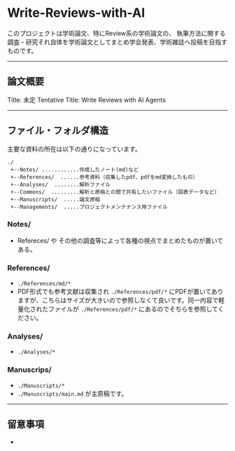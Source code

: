# Write-Reviews-with-AI

このプロジェクトは学術論文、特にReview系の学術論文の、
執筆方法に関する調査・研究それ自体を学術論文としてまとめ学会発表、学術雑誌へ投稿を目指すものです。

---------------

## 論文概要

Title: 未定
Tentative Title: Write Reviews with AI Agents

---------------

## ファイル・フォルダ構造

主要な資料の所在は以下の通りになっています。

```
./
 +--Notes/ ............作成したノート(md)など
 +--References/  ......参考資料（収集したpdf、pdfをmd変換したもの）
 +--Analyses/  ........解析ファイル
 +--Commons/  .........解析と原稿との間で共有したいファイル（図表データなど）
 +--Manuscripts/  .....論文原稿
 +--Managements/  .....プロジェクトメンテナンス用ファイル
```

### Notes/
  * Refereces/ や その他の調査等によって各種の視点でまとめたものが置いてある。

### References/
  * `./References/md/*`
  * PDF形式でも参考文献は収集され `./References/pdf/*` にPDFが置いてありますが、こちらはサイズが大きいので参照しなくて良いです。同一内容で軽量化されたファイルが  `./References/pdf/*` にあるのでそちらを参照してください。

### Analyses/
  * `./Analyses/*`

### Manuscrips/ 
  * `./Manuscripts/*`
  * `./Manuscripts/main.md` が主原稿です。

---------------

## 留意事項
  * 
